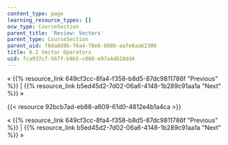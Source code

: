 ```yaml
---
content_type: page
learning_resource_types: []
ocw_type: CourseSection
parent_title: 'Review: Vectors'
parent_type: CourseSection
parent_uid: f8da8d9b-f6a4-78e6-808b-aa7e6aa62306
title: 0.2 Vector Operators
uid: fca937cf-567f-b9b5-c060-e97a4d628dd4
---
```


« {{% resource_link 649cf3cc-8fa4-f358-b8d5-87dc9811786f "Previous" %}} | {{% resource_link b5ed45d2-7d02-06a6-4148-1b289c91aa1a "Next" %}} »

{{< resource 92bcb7ad-eb88-a609-61d0-4812e4b1a4ca >}}

« {{% resource_link 649cf3cc-8fa4-f358-b8d5-87dc9811786f "Previous" %}} | {{% resource_link b5ed45d2-7d02-06a6-4148-1b289c91aa1a "Next" %}} »
